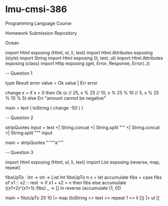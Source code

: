 # lmu-cmsi-386
Programming Language Course

Homework Submission Repository

Ocean


import Html exposing (Html, ol, li, text)
import Html.Attributes exposing (style)
import String
import Html exposing (li, text, ul)
import Html.Attributes exposing (class)
import Http exposing (get, Error, Response, Error(..))

-- Question 1

type Result error value = Ok value | Err error

change x =
  if x > 0 then Ok (x // 25, x % 25 // 10, x % 25 % 10 // 5, x % 25 % 10 % 5)
  else
    Err "amount cannot be negative"

main =
  text (
    toString
      ( change -50
      )
  )


-- Question 2

stripQuotes input =
  text <| String.concat <| String.split "'" <| String.concat <| String.split "\"" input



main = stripQuotes "''\"\"a'''"


-- Question 3

import Html exposing (Html, ul, li, text)
import List exposing (reverse, map, repeat)

fibsUpTo : Int -> Int -> List Int
fibsUpTo n x =
    let accumulate fibs =
        case fibs of
            x1 :: x2 :: rest -> if x1 + x2 > n then fibs else accumulate ((x1+2)^(x1+1)::fibs)
            _ -> []
    in
        reverse (accumulate [1, 0])

main =
    fibsUpTo 20 10 |> map (toString >> text >> repeat 1 >> li []) |> ul []
